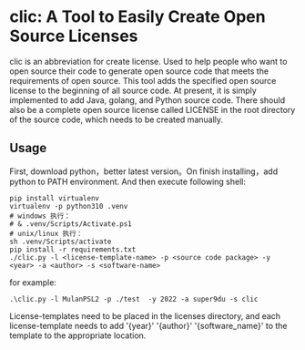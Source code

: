# clic: A Tool to Easily Create Open Source Licenses

clic is an abbreviation for create license. Used to help people who want to open source 
their code to generate open source code that meets the requirements of open source. 
This tool adds the specified open source license to the beginning of all source code. 
At present, it is simply implemented to add Java, golang, and Python source code. There 
should also be a complete open source license called LICENSE in the root directory of 
the source code, which needs to be created manually.

## Usage

First, download python，better latest version。On finish installing，add python to PATH 
environment. And then execute following shell: 

```shell
pip install virtualenv
virtualenv -p python310 .venv
# windows 执行：
# & .venv/Scripts/Activate.ps1
# unix/linux 执行：
sh .venv/Scripts/activate
pip install -r requirements.txt
./clic.py -l <license-template-name> -p <source code package> -y <year> -a <author> -s <software-name>
```

for example:

```shell
.\clic.py -l MulanPSL2 -p ./test  -y 2022 -a super9du -s clic
```

License-templates need to be placed in the licenses directory, and each license-template
needs to add '{year}' '{author}' '{software_name}' to the template to the appropriate location.